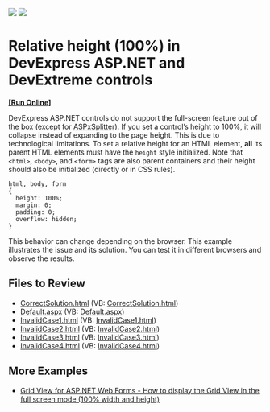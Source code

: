 <!-- default badges list -->
[![](https://img.shields.io/badge/Open_in_DevExpress_Support_Center-FF7200?style=flat-square&logo=DevExpress&logoColor=white)](https://supportcenter.devexpress.com/ticket/details/E4942)
[![](https://img.shields.io/badge/📖_How_to_use_DevExpress_Examples-e9f6fc?style=flat-square)](https://docs.devexpress.com/GeneralInformation/403183)
<!-- default badges end -->

# Relative height (100%) in DevExpress ASP.NET and DevExtreme controls
<!-- run online -->
**[[Run Online]](https://codecentral.devexpress.com/e4942/)**
<!-- run online end -->

DevExpress ASP.NET controls do not support the full-screen feature out of the box (except for [ASPxSplitter](https://docs.devexpress.com/AspNet/DevExpress.Web.ASPxSplitter.FullscreenMode)).
If you set a control’s height to 100%, it will collapse instead of expanding to the page height.
This is due to technological limitations. To set a relative height for an HTML element, **all** its parent HTML elements must have the `height` style initialized. Note that `<html>`, `<body>`, and `<form>` tags are also parent containers and their height should also be initialized (directly or in CSS rules).

```
html, body, form
{
  height: 100%;
  margin: 0;
  padding: 0;
  overflow: hidden;
}
```
This behavior can change depending on the browser. This example illustrates the issue and its solution. You can test it in different browsers and observe the results.

## Files to Review

* [CorrectSolution.html](./CS/WebSite/CorrectSolution.html) (VB: [CorrectSolution.html](./VB/WebSite/CorrectSolution.html))
* [Default.aspx](./CS/WebSite/Default.aspx) (VB: [Default.aspx](./VB/WebSite/Default.aspx))
* [InvalidCase1.html](./CS/WebSite/InvalidCase1.html) (VB: [InvalidCase1.html](./VB/WebSite/InvalidCase1.html))
* [InvalidCase2.html](./CS/WebSite/InvalidCase2.html) (VB: [InvalidCase2.html](./VB/WebSite/InvalidCase2.html))
* [InvalidCase3.html](./CS/WebSite/InvalidCase3.html) (VB: [InvalidCase3.html](./VB/WebSite/InvalidCase3.html))
* [InvalidCase4.html](./CS/WebSite/InvalidCase4.html) (VB: [InvalidCase4.html](./VB/WebSite/InvalidCase4.html))

## More Examples

* [Grid View for ASP.NET Web Forms - How to display the Grid View in the full screen mode (100% width and height)](https://github.com/DevExpress-Examples/aspxgridview-full-screen-mode)
